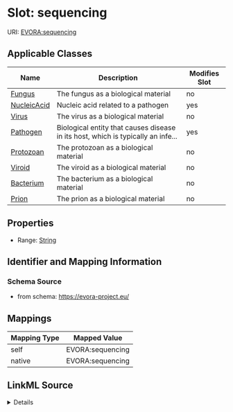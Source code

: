 

# Slot: sequencing



URI: [EVORA:sequencing](https://evora-project.eu/sequencing)



<!-- no inheritance hierarchy -->





## Applicable Classes

| Name | Description | Modifies Slot |
| --- | --- | --- |
| [Fungus](Fungus.md) | The fungus as a biological material |  no  |
| [NucleicAcid](NucleicAcid.md) | Nucleic acid related to a pathogen |  yes  |
| [Virus](Virus.md) | The virus as a biological material |  no  |
| [Pathogen](Pathogen.md) | Biological entity that causes disease in its host, which is typically an infe... |  yes  |
| [Protozoan](Protozoan.md) | The protozoan as a biological material |  no  |
| [Viroid](Viroid.md) | The viroid as a biological material |  no  |
| [Bacterium](Bacterium.md) | The bacterium as a biological material |  no  |
| [Prion](Prion.md) | The prion as a biological material |  no  |







## Properties

* Range: [String](String.md)





## Identifier and Mapping Information







### Schema Source


* from schema: https://evora-project.eu/




## Mappings

| Mapping Type | Mapped Value |
| ---  | ---  |
| self | EVORA:sequencing |
| native | EVORA:sequencing |




## LinkML Source

<details>
```yaml
name: sequencing
from_schema: https://evora-project.eu/
rank: 1000
alias: sequencing
domain_of:
- Nucleic Acid
- Pathogen
range: string

```
</details>